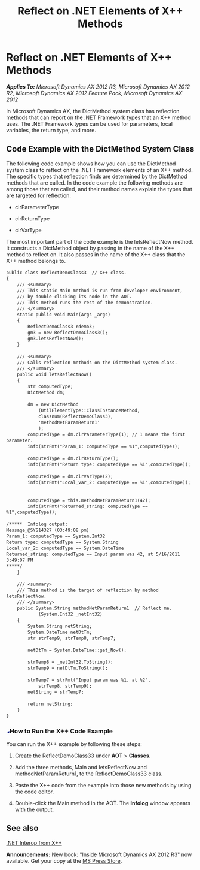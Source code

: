 ﻿---
title: Reflect on .NET Elements of X++ Methods
TOCTitle: Reflect on .NET Elements of X++ Methods
ms:assetid: 2f616dec-a261-4d89-860e-fede18c37154
ms:mtpsurl: https://msdn.microsoft.com/en-us/library/Hh272119(v=AX.60)
ms:contentKeyID: 36536729
ms.date: 05/18/2015
mtps_version: v=AX.60
---

# Reflect on .NET Elements of X++ Methods 


_**Applies To:** Microsoft Dynamics AX 2012 R3, Microsoft Dynamics AX 2012 R2, Microsoft Dynamics AX 2012 Feature Pack, Microsoft Dynamics AX 2012_

In Microsoft Dynamics AX, the DictMethod system class has reflection methods that can report on the .NET Framework types that an X++ method uses. The .NET Framework types can be used for parameters, local variables, the return type, and more.

## Code Example with the DictMethod System Class

The following code example shows how you can use the DictMethod system class to reflect on the .NET Framework elements of an X++ method. The specific types that reflection finds are determined by the DictMethod methods that are called. In the code example the following methods are among those that are called, and their method names explain the types that are targeted for reflection:

  - clrParameterType

  - clrReturnType

  - clrVarType

The most important part of the code example is the letsReflectNow method. It constructs a DictMethod object by passing in the name of the X++ method to reflect on. It also passes in the name of the X++ class that the X++ method belongs to.

    public class ReflectDemoClass3  // X++ class.
    {
        /// <summary>
        /// This static Main method is run from developer environment,
        /// by double-clicking its node in the AOT.
        /// This method runs the rest of the demonstration.
        /// </summary>
        static public void Main(Args _args)
        {
            ReflectDemoClass3 rdemo3;
            gm3 = new ReflectDemoClass3();
            gm3.letsReflectNow();
        }
    
        /// <summary>
        /// Calls reflection methods on the DictMethod system class.
        /// </summary>
        public void letsReflectNow()
        {
            str computedType;
            DictMethod dm;
    
            dm = new DictMethod
                (UtilElementType::ClassInstanceMethod,
                classnum(ReflectDemoClass3),
                'methodNetParamReturn1'
                );
            computedType = dm.clrParameterType(1); // 1 means the first parameter.
            info(strFmt("Param_1: computedType == %1",computedType));
    
            computedType = dm.clrReturnType();
            info(strFmt("Return type: computedType == %1",computedType));
    
            computedType = dm.clrVarType(2);
            info(strFmt("Local_var_2: computedType == %1",computedType));
    
    
            computedType = this.methodNetParamReturn1(42);
            info(strFmt("Returned_string: computedType == %1",computedType));
    
    /*****  Infolog output:
    Message_@SYS14327 (03:49:08 pm)
    Param_1: computedType == System.Int32
    Return type: computedType == System.String
    Local_var_2: computedType == System.DateTime
    Returned_string: computedType == Input param was 42, at 5/16/2011 3:49:07 PM
    *****/
        }
    
        /// <summary>
        /// This method is the target of reflection by method letsReflectNow.
        /// </summary>
        public System.String methodNetParamReturn1  // Reflect me.
                (System.Int32 _netInt32)
        {
            System.String netString;
            System.DateTime netDtTm;
            str strTemp9, strTemp8, strTemp7;
      
            netDtTm = System.DateTime::get_Now();
    
            strTemp8 = _netInt32.ToString();
            strTemp9 = netDtTm.ToString();
    
            strTemp7 = strFmt("Input param was %1, at %2",
                strTemp8, strTemp9);
            netString = strTemp7;
    
            return netString;
        }
    }

### ![Hh272119.collapse\_all(en-us,AX.60).gif](images/Gg863931.collapse_all(en-us,AX.60).gif "Hh272119.collapse_all(en-us,AX.60).gif")How to Run the X++ Code Example

You can run the X++ example by following these steps:

1.  Create the ReflectDemoClass33 under **AOT** \> **Classes**.

2.  Add the three methods, Main and letsReflectNow and methodNetParamReturn1, to the ReflectDemoClass33 class.

3.  Paste the X++ code from the example into those new methods by using the code editor.

4.  Double-click the Main method in the AOT. The **Infolog** window appears with the output.

## See also

[.NET Interop from X++](net-interop-from-x.md)

  
**Announcements:** New book: "Inside Microsoft Dynamics AX 2012 R3" now available. Get your copy at the [MS Press Store](https://www.microsoftpressstore.com/store/inside-microsoft-dynamics-ax-2012-r3-9780735685109).

